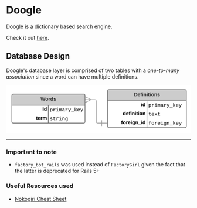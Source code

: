 # Doogle
Doogle is a dictionary based search engine. 

Check it out [here](). 

## Database Design
Doogle's database layer is comprised of two tables with a *one-to-many association* since a 
word can have multiple definitions. 

![Database Design](/app/assets/images/documentation/database_design.png)


----

### Important to note
* `factory_bot_rails` was used instead of `FactoryGirl` given the fact that the latter is deprecated for Rails 5+

### Useful Resources used
* [Nokogiri Cheat Sheet](https://github.com/sparklemotion/nokogiri/wiki/Cheat-sheet)